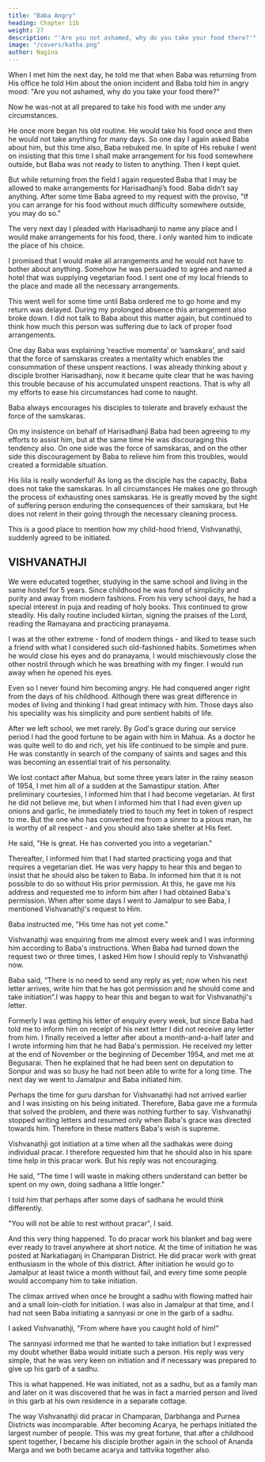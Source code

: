 ```yaml
---
title: "Baba Angry"
heading: Chapter 11b
weight: 27
description: "'Are you not ashamed, why do you take your food there?'"
image: "/covers/katha.png"
author: Nagina
---
```



When I met him the next day, he told me that when Baba was returning from His office he told Him about the onion incident and Baba told him in angry mood: "Are you not ashamed, why do you take your food
there?" 

Now he was-not at all prepared to take his food with me under any circumstances.

He once more began his old routine. He would take his food once and then he would not take anything for many days. So one day I again asked Baba about him, but this time also, Baba rebuked me. In spite of His rebuke I went on insisting that this time I shall make arrangement for his food somewhere outside, but Baba was not ready to listen to anything. Then I kept quiet.

But while returning from the field I again requested Baba that I may be allowed to make arrangements for Harisadhanji’s food. Baba didn’t say anything. After some
time Baba agreed to my request with the proviso, "If you can arrange for his food without much difficulty somewhere outside, you may do so."

The very next day I pleaded with Harisadhanji to name any place and I would make arrangements for his food, there. I only wanted him to indicate the place of his choice. 

I promised that I would make all arrangements and he would not have to bother about anything. Somehow he was persuaded to agree and named a hotel that was supplying vegetarian food. I sent one of my local friends to the place and made all the necessary arrangements. 

This went well for some time until Baba ordered me to go home and my return was delayed. During my prolonged absence this arrangement also
broke down. I did not talk to Baba about this matter again, but continued to think how
much this person was suffering due to lack of proper food arrangements.

One day Baba was explaining ‘reactive momenta’ or ‘samskara’, and said that the force of samskaras creates a mentality which enables the consummation of these
unspent reactions. I was already thinking about y disciple brother Harisadhanji, now it became quite clear that he was having this trouble because of his accumulated unspent reactions. That is why all my efforts to ease his circumstances had come to naught. 

Baba always encourages his disciples to tolerate and bravely exhaust the force of the samskaras.

On my insistence on behalf of Harisadhanji Baba had been agreeing to my efforts to assist him, but at the same time He was discouraging this tendency also. On
one side was the force of samskaras, and on the other side this discouragement by
Baba to relieve him from this troubles, would created a formidable situation.

His liila is really wonderful! As long as the disciple has the capacity, Baba does not take the samskaras. In all circumstances He makes one go through the process of
exhausting ones samskaras. He is greatly moved by the sight of suffering person enduring the consequences of their samskara, but He does not relent in their going
through the necessary cleaning process. 

This is a good place to mention how my child-hood friend, Vishvanathji,
suddenly agreed to be initiated.

## VISHVANATHJI

We were educated together, studying in the same school and living in the same hostel for 5 years. Since childhood he was fond of simplicity and purity and away
from modern fashions. From his very school days, he had a special interest in puja and reading of holy books. This continued to grow steadily. His daily routine included kiirtan, signing the praises of the Lord, reading the Ramayana and practicing pranayama. 

I was at the other extreme - fond of modern things - and liked to tease such a friend with what I considered such old-fashioned habits. Sometimes when he would close his eyes and do pranayama, I would mischievously close the other nostril through which he was breathing with my finger. I would run away when he opened his eyes. 

Even so I never found him becoming angry. He had conquered anger right from the days of his childhood. Although there was great difference in modes of living and thinking I had great intimacy with him. Those days also his speciality was his simplicity and pure sentient habits of life.

After we left school, we met rarely. By God's grace during our service period I had the good fortune to be again with him in Mahua. As a doctor he was quite well to
do and rich, yet his life continued to be simple and pure. He was constantly in search of
the company of saints and sages and this was becoming an essential trait of his personality.

We lost contact after Mahua, but some three years later in the rainy season of 1954, I met him all of a sudden at the Samastipur station. After preliminary courtesies, I
informed him that I had become vegetarian. At first he did not believe me, but when I informed him that I had even given up onions and garlic, he immediately tried to touch my feet in token of respect to me. But the one who has converted me from a sinner to a pious man, he is worthy of all respect - and you should also take shelter at His feet.

He said, "He is great. He has converted you into a vegetarian."

Thereafter, I informed him that I had started practicing yoga and that requires a vegetarian diet. He was very happy to hear this and began to insist that he should also
be taken to Baba. In informed him that it is not possible to do so without His prior permission. At this, he gave me his address and requested me to inform him after I had
obtained Baba's permission. When after some days I went to Jamalpur to see Baba, I mentioned Vishvanathji's request to Him.

Baba instructed me, "His time has not yet come."

Vishvanathji was enquiring from me almost every week and I was informing him according to Baba's instructions. When Baba had turned down the request two or three
times, I asked Him how I should reply to Vishvanathji now.

Baba said, “There is no need to send any reply as yet; now when his next letter arrives, write him that he has got permission and he should come and take initiation”.I was happy to hear this and began to wait for Vishvanathji's letter. 

Formerly I was getting his letter of enquiry every week, but since Baba had told me to inform him on receipt of his next letter I did not receive any letter from him. I finally received a
letter after about a month-and-a-half later and I wrote informing him that he had Baba's permission. He received my letter at the end of November or the beginning of
December 1954, and met me at Begusarai. Then he explained that he had been sent on deputation to Sonpur and was so busy he had not been able to write for a long time.
The next day we went to Jamalpur and Baba initiated him.

Perhaps the time for guru darshan for Vishvanathji had not arrived earlier and I
was insisting on his being initiated. Therefore, Baba gave me a formula that solved the
problem, and there was nothing further to say. Vishvanathji stopped writing letters and
resumed only when Baba's grace was directed towards him. Therefore in these matters
Baba's wish is supreme.

Vishvanathji got initiation at a time when all the sadhakas were doing individual
pracar. I therefore requested him that he should also in his spare time help in this
pracar work. But his reply was not encouraging.

He said, "The time I will waste in making others understand can better be spent on my own, doing sadhana a little longer."

I told him that perhaps after some days of sadhana he would think differently.

"You will not be able to rest without pracar", I said.

And this very thing happened. To do pracar work his blanket and bag were ever ready to travel anywhere at short notice. At the time of initiation he was posted at
Narkatiaganj in Champaran District. He did pracar work with great enthusiasm in the
whole of this district. After initiation he would go to Jamalpur at least twice a month
without fail, and every time some people would accompany him to take initiation.

The climax arrived when once he brought a sadhu with flowing matted hair and a small loin-cloth for initiation. I was also in Jamalpur at that time, and I had not seen
Baba initiating a sannyasi or one in the garb of a sadhu.

I asked Vishvanathji, "From where have you caught hold of him!”

The sannyasi informed me that he wanted to take initiation but I expressed my doubt whether Baba would initiate such a person. His reply was very simple, that he
was very keen on initiation and if necessary was prepared to give up his garb of a sadhu. 

This is what happened. He was initiated, not as a sadhu, but as a family
man and later on it was discovered that he was in fact a married person and lived in
this garb at his own residence in a separate cottage.

The way Vishvanathji did pracar in Champaran, Darbhanga and Purnea Districts was incomparable. After becoming Acarya, he perhaps initiated the largest
number of people. This was my great fortune, that after a childhood spent together, I
became his disciple brother again in the school of Ananda Marga and we both became
acarya and tattvika together also.

